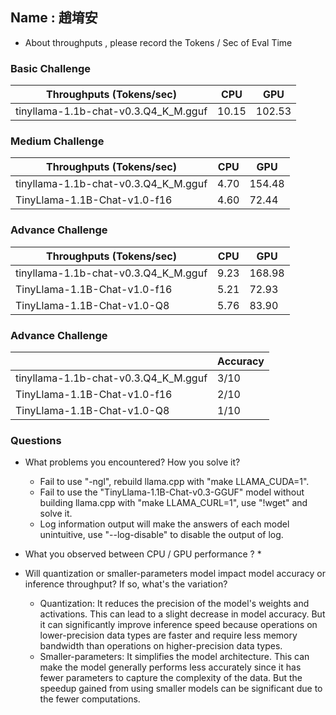 ## Name : 趙堉安

* About throughputs , please record the Tokens / Sec of Eval Time 

### Basic Challenge
| Throughputs (Tokens/sec) | CPU      | GPU      | 
| --------                 | -------- | -------- | 
| tinyllama-1.1b-chat-v0.3.Q4_K_M.gguf  | 10.15     | 102.53     |


### Medium Challenge
| Throughputs (Tokens/sec) | CPU      | GPU      | 
| --------                 | -------- | -------- | 
| tinyllama-1.1b-chat-v0.3.Q4_K_M.gguf  | 4.70     | 154.48     |
| TinyLlama-1.1B-Chat-v1.0-f16  | 4.60     | 72.44     |



### Advance Challenge
| Throughputs (Tokens/sec) | CPU      | GPU      | 
| --------                 | -------- | -------- | 
| tinyllama-1.1b-chat-v0.3.Q4_K_M.gguf  | 9.23     | 168.98     |
| TinyLlama-1.1B-Chat-v1.0-f16  | 5.21     | 72.93     |
| TinyLlama-1.1B-Chat-v1.0-Q8  | 5.76     | 83.90     |


### Advance Challenge

|                           | Accuracy  |
| --------                 | --------  |
| tinyllama-1.1b-chat-v0.3.Q4_K_M.gguf | 3/10     |
| TinyLlama-1.1B-Chat-v1.0-f16         | 2/10     |
| TinyLlama-1.1B-Chat-v1.0-Q8          | 1/10     |

### Questions
* What problems you encountered? How you solve it?
  * Fail to use "-ngl", rebuild llama.cpp with "make LLAMA_CUDA=1".
  * Fail to use the "TinyLlama-1.1B-Chat-v0.3-GGUF" model without building llama.cpp with "make LLAMA_CURL=1", use "!wget" and solve it.
  * Log information output will make the answers of each model unintuitive, use "--log-disable" to disable the output of log.
* What you observed between CPU / GPU performance ?
  * 
  
* Will quantization or smaller-parameters model impact model accuracy or inference throughput? If so, what's the variation? 
  * Quantization: It reduces the precision of the model's weights and activations. This can lead to a slight decrease in model accuracy. But it can significantly improve inference speed because operations on lower-precision data types are faster and require less memory bandwidth than operations on higher-precision data types.
  * Smaller-parameters: It simplifies the model architecture. This can make the model generally performs less accurately since it has fewer parameters to capture the complexity of the data. But the speedup gained from using smaller models can be significant due to the fewer computations.
  


